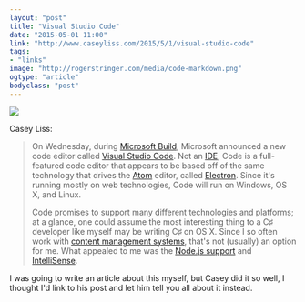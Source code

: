 ```yaml
---
layout: "post"
title: "Visual Studio Code"
date: "2015-05-01 11:00"
link: "http://www.caseyliss.com/2015/5/1/visual-studio-code"
tags: 
- "links"
image: "http://rogerstringer.com/media/code-markdown.png"
ogtype: "article"
bodyclass: "post"
---
```


![](http://rogerstringer.com/media/code-markdown.png)

Casey Liss:

> On Wednesday, during [Microsoft Build][b], Microsoft announced a new code editor
called [Visual Studio Code][c]. Not an [IDE][i], Code is a full-featured code
editor that appears to be based off of the same technology that drives the [Atom][a]
editor, called [Electron][elec]. Since it's running mostly on web technologies, 
Code will run on Windows, OS X, and Linux.
> 
> Code promises to support many different technologies and platforms; at a glance,
one could assume the most interesting thing to a C♯ developer like myself may be
writing C♯ on OS X. Since I so often work with [content management systems][cms],
that's not (usually) an option for me. What appealed to me was the 
[Node.js support][n] and [IntelliSense][is].

I was going to write an article about this myself, but Casey did it so well, I thought I'd link to his post and let him tell you all about it instead.


[b]: http://www.buildwindows.com
[c]: http://code.visualstudio.com
[i]: https://en.wikipedia.org/wiki/Integrated_development_environment
[a]: https://atom.io
[elec]: http://electron.atom.io
[cms]: https://en.wikipedia.org/wiki/Content_management_system
[n]: https://code.visualstudio.com/Docs/nodejs
[is]: https://en.wikipedia.org/wiki/Intelligent_code_completion#IntelliSense
